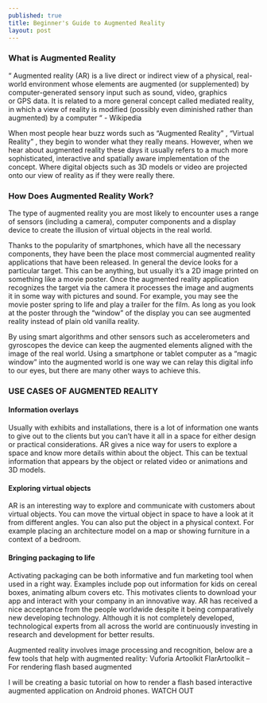 ```yaml
---
published: true
title: Beginner's Guide to Augmented Reality
layout: post
---
```

### What is Augmented Reality

<div style="max-width: 500px;" id="_giphy_2m5hGgfE1Tf2M"></div><script>var _giphy = _giphy || []; _giphy.push({id: "2m5hGgfE1Tf2M",w: 500, h: 213, clickthrough_url: "http://giphy.com/gifs/ellen-page-maths-i-dont-understand-2m5hGgfE1Tf2M"});var g = document.createElement("script"); g.type = "text/javascript"; g.async = true;g.src = ("https:" == document.location.protocol ? "https://" : "http://") + "giphy.com/static/js/widgets/embed.js";var s = document.getElementsByTagName("script")[0]; s.parentNode.insertBefore(g, s);</script>


“ Augmented reality (AR) is a live direct or indirect view of a physical, real-world environment whose elements are augmented (or supplemented) by computer-generated sensory input such as sound, video, graphics or GPS data. It is related to a more general concept called mediated reality, in which a view of reality is modified (possibly even diminished rather than augmented) by a computer “ - Wikipedia

When most people hear buzz words such as “Augmented Reality” , “Virtual Reality” , they begin to wonder what they really means. However, when we hear about augmented reality these days it usually refers to a much more sophisticated, interactive and spatially aware implementation of the concept. Where digital objects such as 3D models or video are projected onto our view of reality as if they were really there.

### How Does Augmented Reality Work?

<div style="max-width: 500px;" id="_giphy_xThuWjk0OAZgeJwahG"></div><script> _gif_artist = "lucifer-fox"; _gif_artist_avatar = "https://media2.giphy.com/avatars/lucifer-fox/15ISOyxjBwfo.png"; var _giphy = _giphy || []; _giphy.push({id: "xThuWjk0OAZgeJwahG",w: 500, h: 281, clickthrough_url: "http://giphy.com/gifs/lucifer-fox-lucifer-fox-morningstar-xThuWjk0OAZgeJwahG"});var g = document.createElement("script"); g.type = "text/javascript"; g.async = true;g.src = ("https:" == document.location.protocol ? "https://" : "http://") + "giphy.com/static/js/widgets/embed.js";var s = document.getElementsByTagName("script")[0]; s.parentNode.insertBefore(g, s);</script>

The type of augmented reality you are most likely to encounter uses a range of sensors (including a camera), computer components and a display device to create the illusion of virtual objects in the real world.

Thanks to the popularity of smartphones, which have all the necessary components, they have been the place most commercial augmented reality applications that have been released.
In general the device looks for a particular target. This can be anything, but usually it’s a 2D image printed on something like a movie poster. Once the augmented reality application recognizes the target via the camera it processes the image and augments it in some way with pictures and sound. For example, you may see the movie poster spring to life and play a trailer for the film. As long as you look at the poster through the “window” of the display you can see augmented reality instead of plain old vanilla reality.

By using smart algorithms and other sensors such as accelerometers and gyroscopes the device can keep the augmented elements aligned with the image of the real world.
Using a smartphone or tablet computer as a “magic window” into the augmented world is one way we can relay this digital info to our eyes, but there are many other ways to achieve this.

### USE CASES OF AUGMENTED REALITY

#### Information overlays
Usually with exhibits and installations, there is a lot of information one wants to give out to the clients but you can’t have it all in a space for either design or practical considerations.
AR gives a nice way for users to explore a space and know more details within about the object. This can be textual information that appears by the object or related video or animations and 3D models.

#### Exploring virtual objects
AR is an interesting way to explore and communicate with customers about virtual objects. You can move the virtual object in space to have a look at it from different angles. You can also put the object in a physical context. For example placing an architecture model on a map or showing furniture in a context of a bedroom.

#### Bringing packaging to life
Activating packaging can be both informative and fun marketing tool when used in a right way. Examples include pop out information for kids on cereal boxes, animating album covers etc. This motivates clients to download your app and interact with your company in an innovative way.
AR has received a nice acceptance from the people worldwide despite it being comparatively new developing technology. Although it is not completely developed, technological experts from all across the world are continuously investing in research and development for better results.


Augmented reality involves image processing and recognition, below are a few tools that help with augmented reality:
Vuforia
Artoolkit
FlarArtoolkit – For rendering flash based augmented 

I will be creating a basic tutorial on how to render a flash based interactive augmented application on Android phones. WATCH OUT